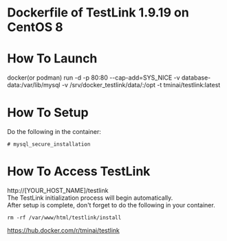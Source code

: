 # Dockerfile of TestLink 1.9.19 on CentOS 8

# How To Launch
docker(or podman) run -d -p 80:80 --cap-add=SYS_NICE -v database-data:/var/lib/mysql -v /srv/docker_testlink/data/:/opt -t tminai/testlink:latest

# How To Setup
Do the following in the container:
```shell
# mysql_secure_installation
```

# How To Access TestLink
http://[YOUR_HOST_NAME]/testlink  
The TestLink initialization process will begin automatically.  
After setup is complete, don't forget to do the following in your container.  
```shell
rm -rf /var/www/html/testlink/install
```

https://hub.docker.com/r/tminai/testlink
